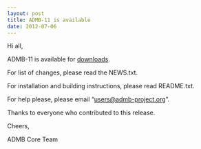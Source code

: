 ```yaml
---
layout: post
title: ADMB-11 is available 
date: 2012-07-06
---
```

Hi all,

ADMB-11 is available for [downloads](https://code.google.com/archive/p/admb-project/downloads).

For list of changes, please read the NEWS.txt.

For installation and building instructions, please read README.txt.

For help please, please email “users@admb-project.org”.

Thanks to everyone who contributed to this release.

Cheers,

ADMB Core Team
